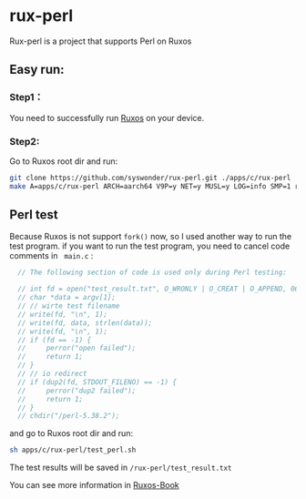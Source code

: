# rux-perl
  Rux-perl is a project that supports Perl on Ruxos
## Easy run:
### Step1：
You need to successfully run [Ruxos](https://github.com/syswonder/ruxos) on your device.
### Step2:
  Go to Ruxos root dir and run:
  
```bash
git clone https://github.com/syswonder/rux-perl.git ./apps/c/rux-perl
make A=apps/c/rux-perl ARCH=aarch64 V9P=y NET=y MUSL=y LOG=info SMP=1 run
```

## Perl test
  Because Ruxos is not support `fork()` now, so I used another way to run the test program.
  if you want to run the test program, you need to cancel code comments in ` main.c` :
```c
  // The following section of code is used only during Perl testing:

  // int fd = open("test_result.txt", O_WRONLY | O_CREAT | O_APPEND, 0644);
  // char *data = argv[1];
  // // wirte test filename
  // write(fd, "\n", 1);
  // write(fd, data, strlen(data));
  // write(fd, "\n", 1);
  // if (fd == -1) {
  //     perror("open failed");
  //     return 1;
  // }
  // // io redirect
  // if (dup2(fd, STDOUT_FILENO) == -1) {
  //     perror("dup2 failed");
  //     return 1;
  // }
  // chdir("/perl-5.38.2");
```
 and go to Ruxos root dir and run:

```bash
sh apps/c/rux-perl/test_perl.sh
```
The test results will be saved in `/rux-perl/test_result.txt`

You can see more information in [Ruxos-Book](https://ruxos.syswonder.org/chap02/apps/perl.html)